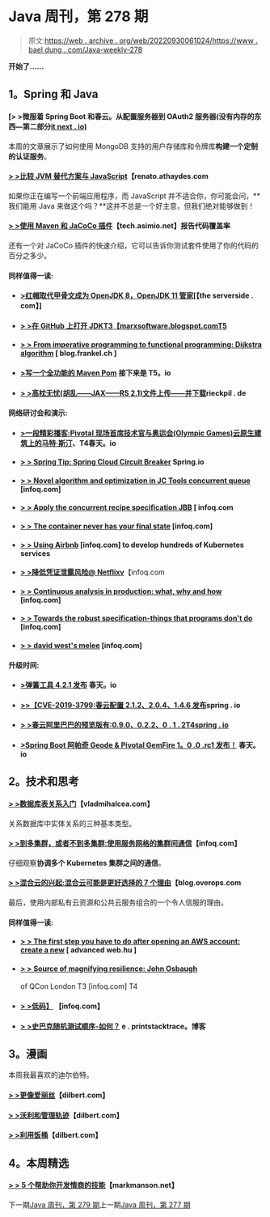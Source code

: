 # Java 周刊，第 278 期

> 原文:[https://web . archive . org/web/20220930061024/https://www . bael dung . com/Java-weekly-278](https://web.archive.org/web/20220930061024/https://www.baeldung.com/java-weekly-278)

**开始了……**

## **1。Spring 和 Java**

#### [**> >微服着 Spring Boot 和春云。从配置服务器到 OAuth2 服务器(没有内存的东西—第二部分**[it next . io)](https://web.archive.org/web/20220627182822/https://itnext.io/microservices-with-spring-boot-and-spring-cloud-20f689b17fc7)

本周的文章展示了如何使用 MongoDB 支持的用户存储库和令牌库**构建一个定制的认证服务**。

#### [**> >比较 JVM 替代方案与 JavaScript**](https://web.archive.org/web/20220627182822/https://renato.athaydes.com/posts/comparing-jvm-alternatives-to-js.html)【renato.athaydes.com

如果你正在编写一个前端应用程序，而 JavaScript 并不适合你，你可能会问，**我们能用 Java 来做这个吗？**这并不总是一个好主意，但我们绝对能够做到！

#### [**> >使用 Maven 和 JaCoCo 插件**](https://web.archive.org/web/20220627182822/https://tech.asimio.net/2019/04/23/Reporting-Code-Coverage-using-Maven-and-JaCoCo-plugin.html)【tech.asimio.net】报告代码覆盖率

还有一个对 JaCoCo 插件的快速介绍，它可以告诉你测试套件使用了你的代码的百分之多少。

#### **同样值得一读:**

*   #### [**>红帽取代甲骨文成为 OpenJDK 8，OpenJDK 11 管家**](https://web.archive.org/web/20220627182822/https://www.theserverside.com/news/252461945/Red-Hat-replaces-Oracle-as-OpenJDK-8-OpenJDK-11-steward)[【the serverside . com】]

*   #### [**> >在 GitHub 上打开 JDK**T3【marxsoftware.blogspot.comT5](https://web.archive.org/web/20220627182822/https://marxsoftware.blogspot.com/2019/04/openjdk-on-github.html)

*   #### [**> > From imperative programming to functional programming: Dijkstra algorithm**](https://web.archive.org/web/20220627182822/https://blog.frankel.ch/imperative-functional-programming/4/) [ blog.frankel.ch ]

*   #### [**>写一个全功能的 Maven Pom**](https://web.archive.org/web/20220627182822/https://itnext.io/writing-a-full-featured-maven-pom-f5b874eef312?sk=a208ffef0355c5a0910076c7e10d6252) 接下来是 T5。io

*   #### [**> >高枕无忧(胡乱——JAX——RS 2.1)文件上传——并下载**](https://web.archive.org/web/20220627182822/https://rieckpil.de/howto-resteasy-wildfly-jax-rs-2-1-file-up-and-downloading/)rieckpil . de

#### **网络研讨会和演示:**

*   #### **[>一段精彩播客:Pivotal 现场首席技术官与奥运会(Olympic Games)云原生建筑上的马特·斯汀](https://web.archive.org/web/20220627182822/https://spring.io/blog/2019/04/19/a-bootiful-podcast-pivotal-field-cto-and-og-cloud-native-matt-stine-on-architecture)、T4春天。io**

*   #### [**> > Spring Tip: Spring Cloud Circuit Breaker**](https://web.archive.org/web/20220627182822/https://spring.io/blog/2019/04/24/spring-tips-spring-cloud-circuit-breaker) Spring.io

*   #### [**> > Novel algorithm and optimization in JC Tools concurrent queue**](https://web.archive.org/web/20220627182822/https://www.infoq.com/presentations/jctools-algorithms-optimization?utm_campaign=infoq_content&utm_source=infoq&utm_medium=feed&utm_term=global) [infoq.com]

*   #### [**> > Apply the concurrent recipe specification JBB**](https://web.archive.org/web/20220627182822/https://www.infoq.com/presentations/spec-jbb-concurrency?utm_campaign=infoq_content&utm_source=infoq&utm_medium=feed&utm_term=global) [ infoq.com

*   #### [**> > The container never has your final state**](https://web.archive.org/web/20220627182822/https://www.infoq.com/presentations/kubernetes-production-spring-platform-2018?utm_campaign=infoq_content&utm_source=infoq&utm_medium=feed&utm_term=global) [infoq.com]

*   #### [**> > Using Airbnb**](https://web.archive.org/web/20220627182822/https://www.infoq.com/presentations/airbnb-kubernetes-services?utm_campaign=infoq_content&utm_source=infoq&utm_medium=feed&utm_term=global) [infoq.com] to develop hundreds of Kubernetes services

*   [**> >降低凭证泄露风险@ Netflixv**](https://web.archive.org/web/20220627182822/https://www.infoq.com/presentations/netflix-infrastructure-security?utm_campaign=infoq_content&utm_source=infoq&utm_medium=feed&utm_term=global)【infoq.com
*   #### [**> > Continuous analysis in production: what, why and how**](https://web.archive.org/web/20220627182822/https://www.infoq.com/presentations/cotinuous-profiling-production?utm_campaign=infoq_content&utm_source=infoq&utm_medium=feed&utm_term=global) [infoq.com]

*   #### [**> > Towards the robust specification-things that programs don't do**](https://web.archive.org/web/20220627182822/https://www.infoq.com/presentations/holistic-specifications-robustness?utm_campaign=infoq_content&utm_source=infoq&utm_medium=feed&utm_term=global) [infoq.com]

*   #### [**> > david west's melee**](https://web.archive.org/web/20220627182822/https://www.infoq.com/podcasts/dave-west-scrum-state?utm_campaign=infoq_content&utm_source=infoq&utm_medium=feed&utm_term=global) [infoq.com]

#### **升级时间:**

*   #### [**>弹簧工具 4.2.1 发布**](https://web.archive.org/web/20220627182822/https://spring.io/blog/2019/04/18/spring-tools-4-2-1-released) 春天。io

*   #### [**>>【CVE-2019-3799:春云配置 2.1.2、2.0.4、1.4.6 发布**](https://web.archive.org/web/20220627182822/https://spring.io/blog/2019/04/17/cve-2019-3799-spring-cloud-config-2-1-2-2-0-4-1-4-6-released)spring . io

*   #### [**> >春云阿里巴巴的预览版有:0.9.0、0.2.2、0 . 1 . 2**T4spring . io](https://web.archive.org/web/20220627182822/https://spring.io/blog/2019/04/19/preview-releases-of-spring-cloud-alibaba-are-available-0-9-0-0-2-2-and-0-1-2)

*   #### [**>Spring Boot 阿帕奇 Geode & Pivotal GemFire 1。0 .0 .rc1 发布！**](https://web.archive.org/web/20220627182822/https://spring.io/blog/2019/04/24/spring-boot-for-apache-geode-pivotal-gemfire-1-0-0-rc1-released) 春天。io

## **2。技术和思考**

#### [**> >数据库表关系入门**](https://web.archive.org/web/20220627182822/https://vladmihalcea.com/database-table-relationships/)【vladmihalcea.com】

关系数据库中实体关系的三种基本类型。

#### [**> >到多集群，或者不到多集群:使用服务网格的集群间通信**](https://web.archive.org/web/20220627182822/https://www.infoq.com/articles/kubernetes-multicluster-comms?utm_campaign=infoq_content&utm_source=infoq&utm_medium=feed&utm_term=global)【infoq.com】

仔细观察**协调多个 Kubernetes 集群之间的通信**。

#### [**> >混合云的兴起:混合云可能是更好选择的 7 个理由**](https://web.archive.org/web/20220627182822/https://blog.overops.com/the-rise-of-hybrid-cloud-7-reasons-why-it-might-be-a-better-choice/)【blog.overops.com

最后，使用内部私有云资源和公共云服务组合的一个令人信服的理由。

#### **同样值得一读:**

*   #### [**> > The first step you have to do after opening an AWS account: create a new**](https://web.archive.org/web/20220627182822/https://advancedweb.hu/2019/04/24/aws_first_step_orgs/) [ advanced web.hu ]

*   #### [**> > Source of magnifying resilience: John Osbaugh**](https://web.archive.org/web/20220627182822/https://www.infoq.com/news/2019/04/allspaw-resilience-engineering?utm_campaign=infoq_content&utm_source=infoq&utm_medium=feed&utm_term=global)

    of QCon London T3 [infoq.com] T4
*   #### [**> >低码】**](https://web.archive.org/web/20220627182822/https://www.infoq.com/articles/many-flavors-low-code?utm_campaign=infoq_content&utm_source=infoq&utm_medium=feed&utm_term=global) 【infoq.com】

*   #### [**> >史巴克随机测试顺序-如何？**](https://web.archive.org/web/20220627182822/https://e.printstacktrace.blog/spock-random-order-of-tests-how-to/) e . printstacktrace。博客

## **3。漫画**

本周我最喜欢的迪尔伯特。

#### [**> >更像爱丽丝**](https://web.archive.org/web/20220627182822/https://dilbert.com/strip/2019-04-24)【dilbert.com】

#### [**> >沃利和管理轨迹**](https://web.archive.org/web/20220627182822/https://dilbert.com/strip/2019-04-23)【dilbert.com】

#### [**> >利用饭桶**](https://web.archive.org/web/20220627182822/https://dilbert.com/strip/2019-04-18)【dilbert.com】

## **4。本周精选**

#### [**> > 5 个帮助你开发情商的技能**](https://web.archive.org/web/20220627182822/https://markmanson.net/emotional-intelligence)【markmanson.net】

下一期[Java 周刊，第 279 期](/web/20220627182822/https://www.baeldung.com/java-weekly-279)上一期[Java 周刊，第 277 期](/web/20220627182822/https://www.baeldung.com/java-weekly-277)
